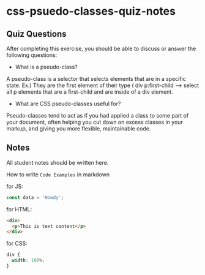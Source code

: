 # css-psuedo-classes-quiz-notes

## Quiz Questions

After completing this exercise, you should be able to discuss or answer the following questions:

- What is a pseudo-class?

A pseudo-class is a selector that selects elements that are in a specific state.
Ex.) They are the first element of their type ( div p:first-child --> select all p elements that are a first-child and are inside of a div element.

- What are CSS pseudo-classes useful for?

Pseudo-classes tend to act as if you had applied a class to some part of your document, often helping you cut down on excess classes in your markup, and giving you more flexible, maintainable code.

## Notes

All student notes should be written here.

How to write `Code Examples` in markdown

for JS:

```javascript
const data = 'Howdy';
```

for HTML:

```html
<div>
  <p>This is text content</p>
</div>
```

for CSS:

```css
div {
  width: 100%;
}
```
